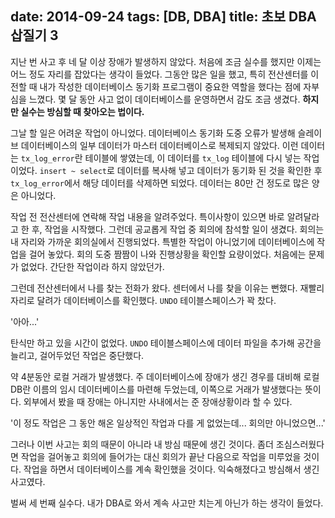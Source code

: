 date: 2014-09-24
tags: [DB, DBA]
title: 초보 DBA 삽질기 3
---
지난 번 사고 후 네 달 이상 장애가 발생하지 않았다. 처음에 조금 실수를 했지만 이제는 어느 정도 자리를 잡았다는 생각이 들었다. 그동안 많은 일을 했고, 특히 전산센터를 이전할 때 내가 작성한 데이터베이스 동기화 프로그램이 중요한 역할을 했다는 점에 자부심을 느꼈다. 몇 달 동안 사고 없이 데이터베이스를 운영하면서 감도 조금 생겼다. **하지만 실수는 방심할 때 찾아오는 법이다.**
<!--more-->

그날 할 일은 어려운 작업이 아니었다. 데이터베이스 동기화 도중 오류가 발생해 슬레이브 데이터베이스의 일부 데이터가 마스터 데이터베이스로 복제되지 않았다. 이런 데이터는 `tx_log_error`란 테이블에 쌓였는데, 이 데이터를 `tx_log` 테이블에 다시 넣는 작업이었다. `insert ~ select`로 데이터를 복사해 넣고 데이터가 동기화 된 것을 확인한 후 `tx_log_error`에서 해당 데이터를 삭제하면 되었다. 데이터는 80만 건 정도로 많은 양은 아니었다.

작업 전 전산센터에 연락해 작업 내용을 알려주었다. 특이사항이 있으면 바로 알려달라고 한 후, 작업을 시작했다. 그런데 공교롭게 작업 중 회의에 참석할 일이 생겼다. 회의는 내 자리와 가까운 회의실에서 진행되었다. 특별한 작업이 아니었기에 데이터베이스에 작업을 걸어 놓았다. 회의 도중 짬짬이 나와 진행상황을 확인할 요량이었다. 처음에는 문제가 없었다. 간단한 작업이라 하지 않았던가.

그런데 전산센터에서 나를 찾는 전화가 왔다. 센터에서 나를 찾을 이유는 뻔했다. 재빨리 자리로 달려가 데이터베이스를 확인했다. `UNDO` 테이블스페이스가 꽉 찼다.

'아아...'

탄식만 하고 있을 시간이 없었다. `UNDO` 테이블스페이스에 데이터 파일을 추가해 공간을 늘리고, 걸어두었던 작업은 중단했다.

약 4분동안 로컬 거래가 발생했다. 주 데이터베이스에 장애가 생긴 경우를 대비해 로컬DB란 이름의 임시 데이터베이스를 마련해 두었는데, 이쪽으로 거래가 발생했다는 뜻이다. 외부에서 봤을 때 장애는 아니지만 사내에서는 준 장애상황이라 할 수 있다.

'이 정도 작업은 그 동안 해온 일상적인 작업과 다를 게 없었는데... 회의만 아니었으면...'

그러나 이번 사고는 회의 때문이 아니라 내 방심 때문에 생긴 것이다. 좀더 조심스러웠다면 작업을 걸어놓고 회의에 들어가는 대신 회의가 끝난 다음으로 작업을 미루었을 것이다. 작업을 하면서 데이터베이스를 계속 확인했을 것이다. 익숙해졌다고 방심해서 생긴 사고였다.

벌써 세 번째 실수다. 내가 DBA로 와서 계속 사고만 치는게 아닌가 하는 생각이 들었다.
